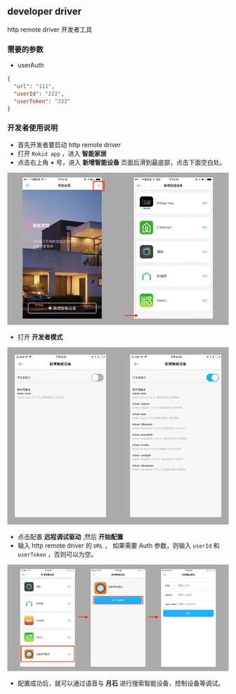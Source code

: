 ## developer driver

http remote driver 开发者工具

### 需要的参数
- userAuth

```json
{
  "url": "111",
  "userId": "222",
  "userToken": "333"
}
```

### 开发者使用说明

- 首先开发者要启动 http remote driver
- 打开 `Rokid app` ，进入 **智能家居**
- 点击右上角 **+** 号，进入 **新增智能设备** 页面后滑到最底部，点击下面空白处。

![](../images/developer_3.jpg)

- 打开 **开发者模式**

![](../images/developer_1.jpg)

- 点击配置 **远程调试驱动** ,然后 **开始配置**
- 输入 http remote driver 的 `URL` ， 如果需要 Auth 参数，则输入 `userId` 和 `userToken` ，否则可以为空。

![](../images/developer_2.jpg)

- 配置成功后，就可以通过语音与 **月石** 进行搜索智能设备，控制设备等调试。
